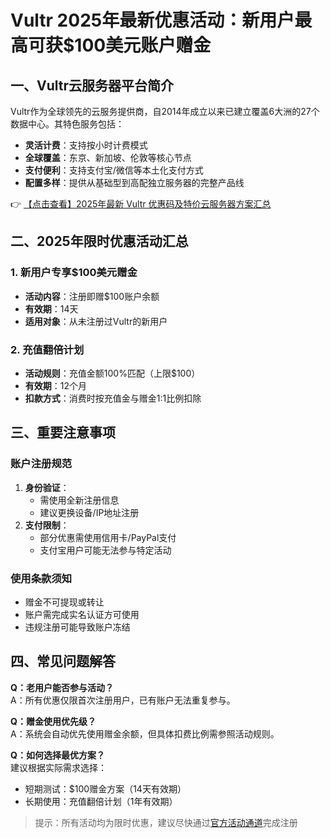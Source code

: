 # Vultr 2025年最新优惠活动：新用户最高可获$100美元账户赠金

## 一、Vultr云服务器平台简介

Vultr作为全球领先的云服务提供商，自2014年成立以来已建立覆盖6大洲的27个数据中心。其特色服务包括：

- **灵活计费**：支持按小时计费模式
- **全球覆盖**：东京、新加坡、伦敦等核心节点
- **支付便利**：支持支付宝/微信等本土化支付方式
- **配置多样**：提供从基础型到高配独立服务器的完整产品线

👉 [【点击查看】2025年最新 Vultr 优惠码及特价云服务器方案汇总](https://bit.ly/VuLtr)

## 二、2025年限时优惠活动汇总

### 1. 新用户专享$100美元赠金
- **活动内容**：注册即赠$100账户余额
- **有效期**：14天
- **适用对象**：从未注册过Vultr的新用户

### 2. 充值翻倍计划
- **活动规则**：充值金额100%匹配（上限$100）
- **有效期**：12个月
- **扣款方式**：消费时按充值金与赠金1:1比例扣除

## 三、重要注意事项

### 账户注册规范
1. **身份验证**：
   - 需使用全新注册信息
   - 建议更换设备/IP地址注册
2. **支付限制**：
   - 部分优惠需使用信用卡/PayPal支付
   - 支付宝用户可能无法参与特定活动

### 使用条款须知
- 赠金不可提现或转让
- 账户需完成实名认证方可使用
- 违规注册可能导致账户冻结

## 四、常见问题解答

**Q：老用户能否参与活动？**  
A：所有优惠仅限首次注册用户，已有账户无法重复参与。

**Q：赠金使用优先级？**  
A：系统会自动优先使用赠金余额，但具体扣费比例需参照活动规则。

**Q：如何选择最优方案？**  
建议根据实际需求选择：
- 短期测试：$100赠金方案（14天有效期）
- 长期使用：充值翻倍计划（1年有效期）

> 提示：所有活动均为限时优惠，建议尽快通过[官方活动通道](https://bit.ly/VuLtr)完成注册